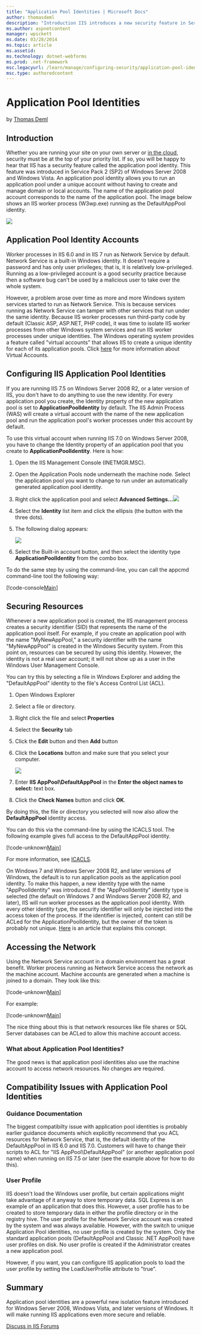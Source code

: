 ```yaml
---
title: "Application Pool Identities | Microsoft Docs"
author: thomasdeml
description: "Introduction IIS introduces a new security feature in Service Pack 2 (SP2) of Windows Server 2008 and Windows Vista. It's called Application Pool Identities...."
ms.author: aspnetcontent
manager: wpickett
ms.date: 03/28/2014
ms.topic: article
ms.assetid: 
ms.technology: dotnet-webforms
ms.prod: .net-framework
msc.legacyurl: /learn/manage/configuring-security/application-pool-identities
msc.type: authoredcontent
---
```

Application Pool Identities
====================
by [Thomas Deml](https://github.com/thomasdeml)

## Introduction

Whether you are running your site on your own server or [in the cloud](https://www.windowsazure.com/en-us/documentation/services/web-sites/), security must be at the top of your priority list. If so, you will be happy to hear that IIS has a security feature called the application pool identity. This feature was introduced in Service Pack 2 (SP2) of Windows Server 2008 and Windows Vista. An application pool identity allows you to run an application pool under a unique account without having to create and manage domain or local accounts. The name of the application pool account corresponds to the name of the application pool. The image below shows an IIS worker process (W3wp.exe) running as the DefaultAppPool identity.

[![](application-pool-identities/_static/image3.jpg)](application-pool-identities/_static/image1.jpg)

## Application Pool Identity Accounts

Worker processes in IIS 6.0 and in IIS 7 run as Network Service by default. Network Service is a built-in Windows identity. It doesn't require a password and has only user privileges; that is, it is relatively low-privileged. Running as a low-privileged account is a good security practice because then a software bug can't be used by a malicious user to take over the whole system.

However, a problem arose over time as more and more Windows system services started to run as Network Service. This is because services running as Network Service can tamper with other services that run under the same identity. Because IIS worker processes run third-party code by default (Classic ASP, ASP.NET, PHP code), it was time to isolate IIS worker processes from other Windows system services and run IIS worker processes under unique identities. The Windows operating system provides a feature called "virtual accounts" that allows IIS to create a unique identity for each of its application pools. Click [here](https://technet.microsoft.com/en-us/library/dd548356.aspx "Virtual Accounts") for more information about Virtual Accounts.

## Configuring IIS Application Pool Identities

If you are running IIS 7.5 on Windows Server 2008 R2, or a later version of IIS, you don't have to do anything to use the new identity. For every application pool you create, the Identity property of the new application pool is set to **ApplicationPoolIdentity** by default. The IIS Admin Process (WAS) will create a virtual account with the name of the new application pool and run the application pool's worker processes under this account by default.

To use this virtual account when running IIS 7.0 on Windows Server 2008, you have to change the Identity property of an application pool that you create to **ApplicationPoolIdentity**. Here is how:

1. Open the IIS Management Console (INETMGR.MSC).
2. Open the Application Pools node underneath the machine node. Select the application pool you want to change to run under an automatically generated application pool identity.
3. Right click the application pool and select **Advanced Settings...**[![](application-pool-identities/_static/image6.jpg)](application-pool-identities/_static/image5.jpg)
4. Select the **Identity** list item and click the ellipsis (the button with the three dots).
5. The following dialog appears: 

    [![](application-pool-identities/_static/image8.jpg)](application-pool-identities/_static/image7.jpg)
6. Select the Built-in account button, and then select the identity type **ApplicationPoolIdentity** from the combo box.

To do the same step by using the command-line, you can call the appcmd command-line tool the following way:


[!code-console[Main](application-pool-identities/samples/sample1.cmd)]


## Securing Resources

Whenever a new application pool is created, the IIS management process creates a security identifier (SID) that represents the name of the application pool itself. For example, if you create an application pool with the name &quot;MyNewAppPool,&quot; a security identifier with the name &quot;MyNewAppPool&quot; is created in the Windows Security system. From this point on, resources can be secured by using this identity. However, the identity is not a real user account; it will not show up as a user in the Windows User Management Console.

You can try this by selecting a file in Windows Explorer and adding the &quot;DefaultAppPool&quot; identity to the file's Access Control List (ACL).

1. Open Windows Explorer
2. Select a file or directory.
3. Right click the file and select **Properties**
4. Select the **Security** tab
5. Click the **Edit** button and then **Add** button
6. Click the **Locations** button and make sure that you select your computer. 

    [![](application-pool-identities/_static/image11.jpg)](application-pool-identities/_static/image9.jpg)
7. Enter **IIS AppPool\DefaultAppPool** in the **Enter the object names to select:** text box.
8. Click the **Check Names** button and click **OK**.

By doing this, the file or directory you selected will now also allow the **DefaultAppPool** identity access.

You can do this via the command-line by using the ICACLS tool. The following example gives full access to the DefaultAppPool identity.


[!code-unknown[Main](application-pool-identities/samples/sample-127018-2.unknown)]

For more information, see [ICACLS](https://technet.microsoft.com/en-us/library/cc753525.aspx). 

On Windows 7 and Windows Server 2008 R2, and later versions of Windows, the default is to run application pools as the application pool identity. To make this happen, a new identity type with the name &quot;AppPoolIdentity&quot; was introduced. If the &quot;AppPoolIdentity&quot; identity type is selected (the default on Windows 7 and Windows Server 2008 R2, and later), IIS will run worker processes as the application pool identity. With every other identity type, the security identifier will only be injected into the access token of the process. If the identifier is injected, content can still be ACLed for the ApplicationPoolIdentity, but the owner of the token is probably not unique. [Here](http://adopenstatic.com/cs/blogs/ken/archive/2008/01/29/15759.aspx "AppPool isolation") is an article that explains this concept.

## Accessing the Network

Using the Network Service account in a domain environment has a great benefit. Worker process running as Network Service access the network as the machine account. Machine accounts are generated when a machine is joined to a domain. They look like this:

[!code-unknown[Main](application-pool-identities/samples/sample-127018-3.unknown)]

For example:

[!code-unknown[Main](application-pool-identities/samples/sample-127018-4.unknown)]

The nice thing about this is that network resources like file shares or SQL Server databases can be ACLed to allow this machine account access.

### What about Application Pool Identities?

The good news is that application pool identities also use the machine account to access network resources. No changes are required.

## Compatibility Issues with Application Pool Identities

### Guidance Documentation

The biggest compatibilty issue with application pool identities is probably earlier guidance documents which explicitly recommend that you ACL resources for Network Service, that is, the default identity of the DefaultAppPool in IIS 6.0 and IIS 7.0. Customers will have to change their scripts to ACL for &quot;IIS AppPool\DefaultAppPool&quot; (or another application pool name) when running on IIS 7.5 or later (see the example above for how to do this).

### User Profile

IIS doesn't load the Windows user profile, but certain applications might take advantage of it anyway to store temporary data. SQL Express is an example of an application that does this. However, a user profile has to be created to store temporary data in either the profile directory or in the registry hive. The user profile for the Network Service account was created by the system and was always available. However, with the switch to unique Application Pool identities, no user profile is created by the system. Only the standard application pools (DefaultAppPool and Classic .NET AppPool) have user profiles on disk. No user profile is created if the Administrator creates a new application pool.

However, if you want, you can configure IIS application pools to load the user profile by setting the LoadUserProfile attribute to &quot;true&quot;.

## Summary

Application pool identities are a powerful new isolation feature introduced for Windows Server 2008, Windows Vista, and later versions of Windows. It will make running IIS applications even more secure and reliable.
  
  
[Discuss in IIS Forums](https://forums.iis.net/1043.aspx)